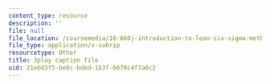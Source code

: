 ```yaml
---
content_type: resource
description: ''
file: null
file_location: /coursemedia/16-660j-introduction-to-lean-six-sigma-methods-january-iap-2012/21ebd3f5be0cbded1b3f6678c4f7a6c2_dNvt3SSm9Jc.srt
file_type: application/x-subrip
resourcetype: Other
title: 3play caption file
uid: 21ebd3f5-be0c-bded-1b3f-6678c4f7a6c2
---
```

